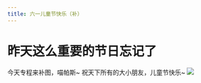 ```yaml
---
title: 六一儿童节快乐（补）
---
```


 
# 昨天这么重要的节日忘记了
 
今天专程来补图，喵帕斯~
祝天下所有的大小朋友，儿童节快乐~
![](http://img.ngacn.cc/attachments/mon_201706/01/-9lddQ13m-9na1KxT1kSgl-d8.jpg)
<!-- more --> 

 